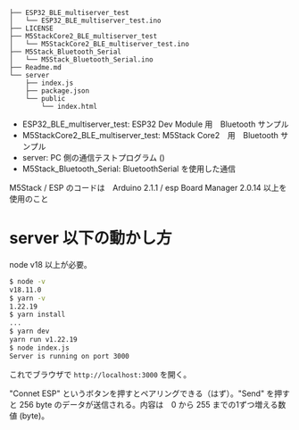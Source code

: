 
```
├── ESP32_BLE_multiserver_test
│   └── ESP32_BLE_multiserver_test.ino
├── LICENSE
├── M5StackCore2_BLE_multiserver_test
│   └── M5StackCore2_BLE_multiserver_test.ino
├── M5Stack_Bluetooth_Serial
│   └── M5Stack_Bluetooth_Serial.ino
├── Readme.md
└── server
    ├── index.js
    ├── package.json
    └── public
        └── index.html

```

- ESP32_BLE_multiserver_test:   ESP32 Dev Module 用　Bluetooth サンプル
- M5StackCore2_BLE_multiserver_test: M5Stack Core2　用　Bluetooth サンプル
- server: PC 側の通信テストプログラム ()
- M5Stack_Bluetooth_Serial: BluetoothSerial を使用した通信

M5Stack / ESP のコードは　Arduino 2.1.1 / esp Board Manager 2.0.14 以上を使用のこと

# server 以下の動かし方

node v18 以上が必要。

```bash
$ node -v
v18.11.0
$ yarn -v
1.22.19
$ yarn install
...
$ yarn dev
yarn run v1.22.19
$ node index.js
Server is running on port 3000
```

これでブラウザで `http://localhost:3000` を開く。

"Connet ESP" というボタンを押すとペアリングできる（はず）。"Send" を押すと 256 byte のデータが送信される。内容は　0 から 255 までの1ずつ増える数値 (byte)。





